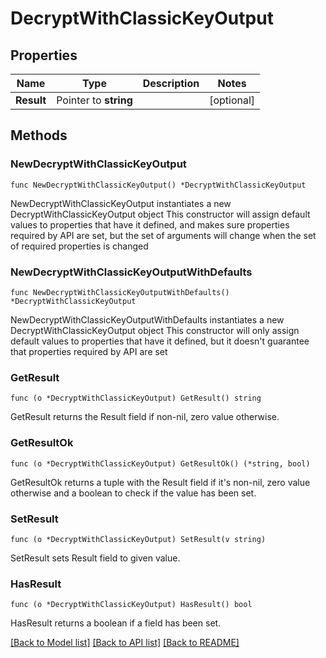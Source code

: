 # DecryptWithClassicKeyOutput

## Properties

Name | Type | Description | Notes
------------ | ------------- | ------------- | -------------
**Result** | Pointer to **string** |  | [optional] 

## Methods

### NewDecryptWithClassicKeyOutput

`func NewDecryptWithClassicKeyOutput() *DecryptWithClassicKeyOutput`

NewDecryptWithClassicKeyOutput instantiates a new DecryptWithClassicKeyOutput object
This constructor will assign default values to properties that have it defined,
and makes sure properties required by API are set, but the set of arguments
will change when the set of required properties is changed

### NewDecryptWithClassicKeyOutputWithDefaults

`func NewDecryptWithClassicKeyOutputWithDefaults() *DecryptWithClassicKeyOutput`

NewDecryptWithClassicKeyOutputWithDefaults instantiates a new DecryptWithClassicKeyOutput object
This constructor will only assign default values to properties that have it defined,
but it doesn't guarantee that properties required by API are set

### GetResult

`func (o *DecryptWithClassicKeyOutput) GetResult() string`

GetResult returns the Result field if non-nil, zero value otherwise.

### GetResultOk

`func (o *DecryptWithClassicKeyOutput) GetResultOk() (*string, bool)`

GetResultOk returns a tuple with the Result field if it's non-nil, zero value otherwise
and a boolean to check if the value has been set.

### SetResult

`func (o *DecryptWithClassicKeyOutput) SetResult(v string)`

SetResult sets Result field to given value.

### HasResult

`func (o *DecryptWithClassicKeyOutput) HasResult() bool`

HasResult returns a boolean if a field has been set.


[[Back to Model list]](../README.md#documentation-for-models) [[Back to API list]](../README.md#documentation-for-api-endpoints) [[Back to README]](../README.md)


